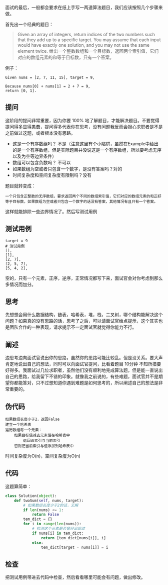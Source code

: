面试的最后，一般都会要求在纸上手写一两道算法题目，我们应该按照几个步骤来做。

首先出一个经典的题目：

> Given an array of integers, return indices of the two numbers such that they add up to a specific target. You may assume that each input would have exactly one solution, and you may not use the same element twice.
给出一个整数数组和一个目标数，返回两个索引值，它们对应的数组元素的和等于目标数，只有一个答案。

例子：

```
Given nums = [2, 7, 11, 15], target = 9,

Because nums[0] + nums[1] = 2 + 7 = 9,
return [0, 1].
```

## 提问
这阶段的提问非常重要，因为你要 100% 地了解题目，才能解决题目。不要觉得提问得多显得愚蠢，提问得多代表你在思考，没有问题我反而会担心求职者是不是之前做过这题，或者根本没有思路。

- 这是一个有序数组吗？ 不是（注意这里有个小陷阱，虽然在Example中给出的是一个有序数组，但是实际题目并没说这是一个有序数组，所以要考虑无序以及为空等边界条件）
- 数组可以包含负数吗？ 不可以
- 如果数组为空或者只包含一个数字，是没有答案吗？对的
- 时间复杂度和空间复杂度有限制吗？没有

题目就转变成：

```
一个只包含正整数的无序数组，要求返回两个不同的数组索引值，它们对应的数组元素的和正好等于目标数，如果数组为空或者只包含一个数字的话没有答案，其他情况有且只有一个答案。
```

这样就能排除一些边界情况了。然后写测试用例

## 测试用例

```
target = 9
# 测试用例
[],
[1],
[2, 7],
[2, 5, 7],
[5, 4, 2],
```

空的，只有一个元素，正序，逆序，正常情况都写下来，面试官会对你考虑到那么多情况而加分。

## 思考
先想想会用什么数据结构，链表，哈希表，堆，栈，二叉树，哪个结构能解决这个问题？如果真的没有思路的话，思考了之后，可以请面试官给点提示，这个其实也是团队合作的一种表现，请求提示不一定面试官就觉得你能力不行。

## 阐述
边思考边向面试官说出你的思路，虽然你的思路可能比较乱。但是没关系。要大声肯定地说出自己的想法，同时可以向面试官提问，比看着题目 10分钟 不知所措要好得多。我面试过几位求职者，虽然他们没有顺利地完成算法题，但是能一直说出自己的思路，给我留下不错的印象。就像我之前说的，有些难题，面试官并不是期望你都能答对，只不过想知道你遇到难题是如何思考的，所以阐述自己的想法是非常重要的。

## 伪代码

```
如果数组长度小于2，返回False
建立一个哈希表
遍历数组每一个元素：
    如果目标值减去元素值在哈希表中
        返回该索引与当前索引
    否则把当前索引与值添加到哈希表中
```

时间复杂度为O(n)，空间复杂度为O(n)

## 代码
这题算简单：

```python
class Solution(object):
    def twoSum(self, nums, target):
        # 如果数组长度少于2的话，无解
        if len(nums) <= 1:
            return False
        tem_dict = {}
        for i in range(len(nums)):
            # 检测这个元素是否曾经出现过
            if nums[i] in tem_dict:
                return [tem_dict[nums[i]], i]
            else:
                tem_dict[target - nums[i]] = i
```

## 检查
把测试用例带进去代码中检查，然后看看哪里可能会有问题，做出修改。
